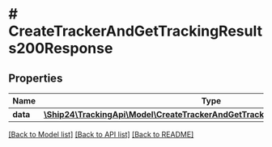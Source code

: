 # # CreateTrackerAndGetTrackingResults200Response

## Properties

Name | Type | Description | Notes
------------ | ------------- | ------------- | -------------
**data** | [**\Ship24\TrackingApi\Model\CreateTrackerAndGetTrackingResults200ResponseData**](CreateTrackerAndGetTrackingResults200ResponseData.md) |  | [optional]

[[Back to Model list]](../../README.md#models) [[Back to API list]](../../README.md#endpoints) [[Back to README]](../../README.md)
